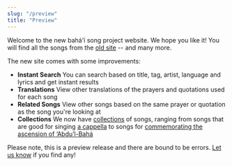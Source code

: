 ```yaml
---
slug: "/preview"
title: "Preview"
---
```


Welcome to the new bahá'í song project website. We hope you like it! You will find all the songs from the [old site](http://bahai-song-project.de/) -- and many more.

The new site comes with some improvements:
- **Instant Search** You can search based on title, tag, artist, language and lyrics and get instant results
- **Translations** View other translations of the prayers and quotations used for each song
- **Related Songs** View other songs based on the same prayer or quotation as the song you're looking at
- **Collections** We now have [collections](/collections) of songs, ranging from songs that are good for singing [a cappella](/collection/a-cappella) to songs for [commemorating the ascension of ‘Abdu’l-Bahá](/collection/centenary-ascension-abdul-baha)

Please note, this is a preview release and there are bound to be errors. [Let us know](/contact) if you find any!
